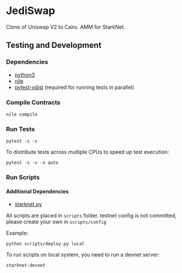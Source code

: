 # JediSwap

Clone of Uniswap V2 to Cairo. AMM for StarkNet.

## Testing and Development

### Dependencies

* [python3](https://www.python.org/downloads/release/python-3910/)
* [nile](https://github.com/OpenZeppelin/nile)
* [pytest-xdist](https://github.com/pytest-dev/pytest-xdist) (required for running tests in parallel)


### Compile Contracts
```
nile compile
```

### Run Tests
```
pytest -s -v
```
To distribute tests across multiple CPUs to speed up test execution: 
```
pytest -s -v -n auto
```

### Run Scripts

#### Additional Dependencies

* [starknet.py](https://github.com/software-mansion/starknet.py)

All scripts are placed in ```scripts``` folder. testnet config is not committed, please create your own in ```scripts/config```

Example:
```
python scripts/deploy.py local
```

To run scripts on local system, you need to run a devnet server:
```
starknet-devnet
```
